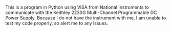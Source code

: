 This is a program in Python using VISA from National Instruments to communicate with the Keithley 2230G Multi-Channel Programmable DC Power Supply. Because I do not have the instrument with me, I am unable to test my code properly, so alert me to any issues.
